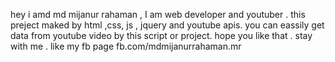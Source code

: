 hey i amd md mijanur rahaman , 
I am web developer and youtuber .
this preject maked by html ,css, js , jquery and youtube apis.
you can eassily get data from youtube video by this script or project.
hope you like that . stay with me . 
like my fb page 
fb.com/mdmijanurrahaman.mr